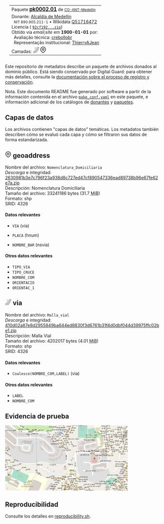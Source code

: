 <aside>
<table align="right" style="padding: 1em">
<tr><td>Paquete <a target="_git" title="Enlace canónico a git para este paquete." href="http://git.digital-guard.org/preserv-CO/blob/main/data/ANT/Medellin/_pk0002.01"><big><b>pk0002.01</b></big></a> de <small><a target="_osmcodes" title="Jurisdicción" href="https://osm.codes/CO-ANT-Medellin">CO-ANT-Medellin</a></small>
</td></tr>
<tr><td>
Donante: <a rel="external" target="_doador" href="https://www.medellin.gov.co/">Alcaldía de Medellín</a>
<br/>&nbsp; <small>NIT 890.905.211-1</small> • Wikidata <a rel="external" target="_doador" title="Enlace del descriptor Wikidata del donante" href="https://www.wikidata.org/wiki/Q51716472">Q51716472</a></small><br/>
Licencia <a rel="external" target="_doador" href="https://www.medellin.gov.co/servicios/metadatos_gis/METADATO_CATASTRO/LICENCIA_ABIERTA_O_CONDICIONES_DE_USO_PARA_DATOS_ABIERTOS_CATASTRO_MEDELLIN_V1.pdf"><b></b></a> ( <a title="SHA256 92cf1923118d523b332a089aff689e4645c1c619c361be98787a4e529f37b989.zip" href="http://dl.digital-guard.org/92cf1923118d523b332a089aff689e4645c1c619c361be98787a4e529f37b989.zip"><code>92cf192...zip</code></a>)<br/>
Obtido via <i>email;site</i> em <b>1900-01-01</b> por:
<br/>&nbsp; Avaliação técnica: <a rel="external" target="_gitPerson" title="Usuario de Git" href="https://github.com/crebollobr">crebollobr</a>
<br/>&nbsp; Representação institucional: <a rel="external" target="_gitPerson" title="Usuario de" href="https://github.com/ThierryAJean">ThierryAJean</a><br/>
</td></tr>
<tr><td>Camadas: <a title="via" href="#-via"><img src="https://raw.githubusercontent.com/digital-guard/preserv/main/docs/assets/layerIcon-via.png" alt="via" width="20"/></a> <a title="geoaddress" href="#-geoaddress"><img src="https://raw.githubusercontent.com/digital-guard/preserv/main/docs/assets/layerIcon-geoaddress.png" alt="geoaddress" width="20"/></a> </td></tr>

</table>
</aside>

<section>

Este repositorio de metadatos describe un paquete de archivos donados al dominio público. Está siendo conservado por Digital Guard: para obtener más detalles, consulte la [documentación sobre el proceso de registro y conservación](https://wiki.addressforall.org/doc/Documentação_Digital-guard).

Nota. Este documento README fue generado por software a partir de la información contenida en el archivo [`make_conf.yaml`](http://git.digital-guard.org/preserv-CO/blob/main/data/ANT/Medellin/_pk0002.01/make_conf.yaml) en este paquete, e información adicional de los catálogos de [donantes](https://git.digital-guard.org/preserv-BR/blob/main/data/donor.csv) y [paquetes](https://git.digital-guard.org/preserv-BR/blob/main/data/donatedPack.csv).

# Capas de datos

Los archivos contienen "capas de datos" temáticas. Los metadatos también describen cómo se evaluó cada capa y cómo se filtraron sus datos de forma estandarizada.

## <img src="https://raw.githubusercontent.com/digital-guard/preserv/main/docs/assets/layerIcon-geoaddress.png" alt="geoaddress" width="20"/> geoaddress

Nombre del archivo: `Nomenclatura_Domiciliaria`<br/>*Descarga* e integridad: [2630981b3e7c796f23a938d8c727ed47cf890547336ead89738b96e67fe62e7a.zip](http://dl.digital-guard.org/2630981b3e7c796f23a938d8c727ed47cf890547336ead89738b96e67fe62e7a.zip)<br/>Descripción: Nomenclatura Domiciliaria<br/>Tamaño del archivo: 33241186 bytes (31.7 <abbr title="mebibyte">MiB</abbr>)<br/>Formato: shp<br/>SRID: 4326

#### Datos relevantes
* `VIA` (via)

* `PLACA` (hnum)

* `NOMBRE_BAR` (nsvia)

#### Otros datos relevantes
* `TIPO_VIA`
* `TIPO_CRUCE`
* `NOMBRE_COM`
* `ORIENTACIO`
* `ORIENTAC_1`

## <img src="https://raw.githubusercontent.com/digital-guard/preserv/main/docs/assets/layerIcon-via.png" alt="via" width="20"/> via

Nombre del archivo: `Malla_vial`<br/>*Descarga* e integridad: [410d02a87e8d2955849ba644ed8830f3d6761b31f4d0dbf044d39975ffc02be1.zip](http://dl.digital-guard.org/410d02a87e8d2955849ba644ed8830f3d6761b31f4d0dbf044d39975ffc02be1.zip)<br/>Descripción: Malla Vial<br/>Tamaño del archivo: 4202017 bytes (4.01 <abbr title="mebibyte">MiB</abbr>)<br/>Formato: shp<br/>SRID: 4326

#### Datos relevantes
* `Coalesce(NOMBRE_COM,LABEL)` (via)

#### Otros datos relevantes
* `LABEL`
* `NOMBRE_COM`

# Evidencia de prueba
<img src="qgis.png" width="400"/>

</section>
<section>

# Reproducibilidad

Consulte los detalles en [reproducibility.sh](http://git.digital-guard.org/preserv-CO/blob/main/data/ANT/Medellin/_pk0002.01/reproducibility.sh).

</section>

